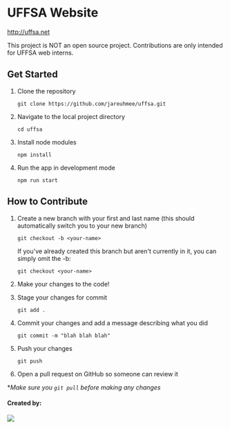 # UFFSA Website
http://uffsa.net

This project is NOT an open source project. Contributions are only intended for UFFSA web interns.

## Get Started

1. Clone the repository
   
    `git clone https://github.com/jareuhmee/uffsa.git`

2. Navigate to the local project directory

    `cd uffsa`

3. Install node modules
   
    `npm install`
   
4. Run the app in development mode
   
    `npm run start`

## How to Contribute

1. Create a new branch with your first and last name (this should automatically switch you to your new branch)

    `git checkout -b <your-name>`
    
    If you've already created this branch but aren't currently in it, you can simply omit the -b:

    `git checkout <your-name>`

2. Make your changes to the code!

3. Stage your changes for commit

    `git add .`

4. Commit your changes and add a message describing what you did

    `git commit -m "blah blah blah"`

5. Push your changes

    `git push`

6. Open a pull request on GitHub so someone can review it

**Make sure you `git pull` before making any changes*


#### Created by:
<a href="https://github.com/jareuhmee/uffsa/graphs/contributors">
  <img src="https://contrib.rocks/image?repo=jareuhmee/uffsa" />
</a>
